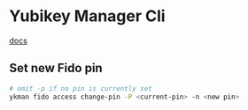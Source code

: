 
# Yubikey Manager Cli

[docs](https://docs.yubico.com/software/yubikey/tools/ykman/Base_Commands.html)

## Set new Fido pin

```sh
# omit -p if no pin is currently set
ykman fido access change-pin -P <current-pin> -n <new pin>
```
